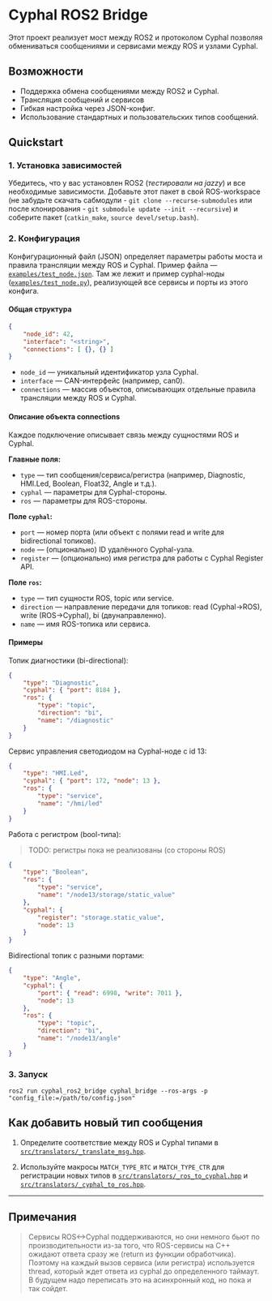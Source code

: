 # Cyphal ROS2 Bridge

Этот проект реализует мост между ROS2 и протоколом Cyphal позволяя обмениваться сообщениями и сервисами между ROS и узлами Cyphal.

## Возможности

- Поддержка обмена сообщениями между ROS2 и Cyphal.
- Трансляция сообщений и сервисов
- Гибкая настройка через JSON-конфиг.
- Использование стандартных и пользовательских типов сообщений.

## Quickstart

### 1. Установка зависимостей

Убедитесь, что у вас установлен ROS2 (*тестировали на jazzy*) и все необходимые зависимости. Добавьте этот пакет в свой ROS-workspace (не забудьте скачать сабмодули - `git clone --recurse-submodules` или после клонирования - `git submodule update --init --recursive`) и соберите пакет (`catkin_make`, `source devel/setup.bash`).

### 2. Конфигурация

Конфигурационный файл (JSON) определяет параметры работы моста и правила трансляции между ROS и Cyphal. Пример файла — [`examples/test_node.json`](examples/test_node.json). Там же лежит и пример cyphal-ноды ([`examples/test_node.py`](examples/test_node.py)), реализующей все сервисы и порты из этого конфига.

#### Общая структура

```json
{
    "node_id": 42,
    "interface": "<string>",
    "connections": [ {}, {} ]
}
```

- `node_id` — уникальный идентификатор узла Cyphal.
- `interface` — CAN-интерфейс (например, can0).
- `connections` — массив объектов, описывающих отдельные правила трансляции между ROS и Cyphal.

#### Описание объекта connections

Каждое подключение описывает связь между сущностями ROS и Cyphal.

**Главные поля:**

- `type` — тип сообщения/сервиса/регистра (например, Diagnostic, HMI.Led, Boolean, Float32, Angle и т.д.).
- `cyphal` — параметры для Cyphal-стороны.
- `ros` — параметры для ROS-стороны.

**Поле `cyphal`:**

- `port` — номер порта (или объект с полями read и write для bidirectional топиков).
- `node` — (опционально) ID удалённого Cyphal-узла.
- `register` — (опционально) имя регистра для работы с Cyphal Register API.

**Поле `ros`:**

- `type` — тип сущности ROS, topic или service.
- `direction` — направление передачи для топиков: read (Cyphal→ROS), write (ROS→Cyphal), bi (двунаправленно).
- `name` — имя ROS-топика или сервиса.

#### Примеры

Топик диагностики (bi-directional):

```json
{
    "type": "Diagnostic",
    "cyphal": { "port": 8184 },
    "ros": {
        "type": "topic",
        "direction": "bi",
        "name": "/diagnostic"
    }
}
```

Сервис управления светодиодом на Cyphal-ноде с id 13:

```json
{
    "type": "HMI.Led",
    "cyphal": { "port": 172, "node": 13 },
    "ros": {
        "type": "service",
        "name": "/hmi/led"
    }
}
```

Работа с регистром (bool-типа):

> TODO: регистры пока не реализованы (со стороны ROS)

```json
{
    "type": "Boolean",
    "ros": {
        "type": "service",
        "name": "/node13/storage/static_value"
    },
    "cyphal": {
        "register": "storage.static_value",
        "node": 13
    }
}
```

Bidirectional топик с разными портами:

```json
{
    "type": "Angle",
    "cyphal": {
        "port": { "read": 6998, "write": 7011 },
        "node": 13
    },
    "ros": {
        "type": "topic",
        "direction": "bi",
        "name": "/node13/angle"
    }
}
```

### 3. Запуск

`ros2 run cyphal_ros2_bridge cyphal_bridge --ros-args -p "config_file:=/path/to/config.json"`

## Как добавить новый тип сообщения

1. Определите соответствие между ROS и Cyphal типами в [`src/translators/_translate_msg.hpp`](src/translators/_translate_msg.hpp).

2. Используйте макросы `MATCH_TYPE_RTC` и `MATCH_TYPE_CTR` для регистрации новых типов в [`src/translators/_ros_to_cyphal.hpp`](src/translators/_ros_to_cyphal.hpp) и [`src/translators/_cyphal_to_ros.hpp`](src/translators/_cyphal_to_ros.hpp).

---

## Примечания

> Сервисы ROS<->Cyphal поддерживаются, но они немного бьют по производительности из-за того, что ROS-сервисы на C++ ожидают ответа сразу же (return из функции обработчика). Поэтому на каждый вызов сервиса (или регистра) используется thread, который ждет ответа из cyphal до определенного таймаут. В будущем надо переписать это на асинхронный код, но пока и так сойдет.
